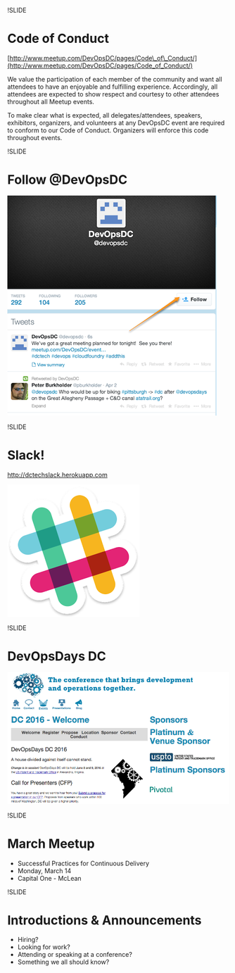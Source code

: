 !SLIDE
# Code of Conduct #

[http://www.meetup.com/DevOpsDC/pages/Code\_of\_Conduct/](http://www.meetup.com/DevOpsDC/pages/Code_of_Conduct/)

We value the participation of each member of the community and want all attendees to have an enjoyable and fulfilling experience. Accordingly, all attendees are expected to show respect and courtesy to other attendees throughout all Meetup events.

To make clear what is expected, all delegates/attendees, speakers, exhibitors, organizers, and volunteers at any DevOpsDC event are required to conform to our Code of Conduct. Organizers will enforce this code throughout events.

!SLIDE
# Follow @DevOpsDC #
![@devopsdc](../images/follow-devopsdc.png)

!SLIDE
# Slack!

http://dctechslack.herokuapp.com

![slack](../images/slack.png)

!SLIDE

# DevOpsDays DC #

![devopsdaysdc](../images/doddc_2016.png)

!SLIDE

# March Meetup

* Successful Practices for Continuous Delivery
* Monday, March 14
* Capital One - McLean

!SLIDE
# Introductions & Announcements #

* Hiring?
* Looking for work?
* Attending or speaking at a conference?
* Something we all should know?

